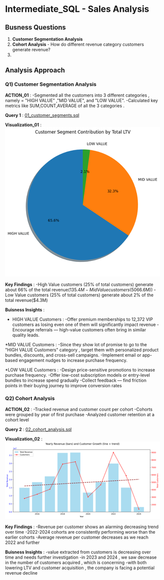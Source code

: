 # Intermediate_SQL - Sales Analysis

## Busness Questions
1. **Customer Segmentation Analysis**
2. **Cohort Analysis** - How do different revenue category customers generate revenue?
3.

## Analysis Approach 

### Q1) Customer Segmentation Analysis 

**ACTION_01** :
-Segmented all the customers into 3 different categories , namely = "HIGH VALUE" ,"MID VALUE", and "LOW VALUE".
-Calculated key metrics like SUM,COUNT,AVERAGE of all the 3 categories .

**Query 1** : [01_customer_segments.sql](01_customer_segmentation.sql)

**Visualization_01** : ![01_Customer_Segmentation](SQL_Intermediate_Visualizations\images\01_customer_segmentation.png)


**Key Findings** : 
-High Value customers (25% of total customers) generate about 66% of the total revenue($135.4M
-Mid Value customers (50% of total customers) generate about 32% of the total revenue($66.6M))
-Low Value customers (25% of total customers) generate about 2% of the total revenue($4.3M)


**Buisness Insights** :

* HIGH VALUE Customers :
-Offer premium memberships to 12,372 VIP customers as losing even one of them will significantly impact revenue 
-Encourage referrals — high-value customers often bring in similar quality leads.

*MID VALUE Customers : 
-Since they show lot of  promise to go to the "HIGH VALUE Customers" category , target them with personalized product bundles, discounts, and cross-sell campaigns.
-Implement email or app-based engagement nudges to increase purchase frequency.

*LOW VALUE Customers : 
-Design price-sensitive promotions to increase purchase frequency.
-Offer low-cost subscription models or entry-level bundles to increase spend gradually
-Collect feedback — find friction points in their buying journey to improve conversion rates







### Q2) Cohort Analysis

**ACTION_02** :
-Tracked revenue and customer count per cohort
-Cohorts were grouped by year of first purchase 
-Analyzed customer retention at a cohort level

**Query 2** : [02_cohort_analysis.sql](2_cohort_analysis.sql)

**Visualization_02** : ![02_Cohort Analysis](SQL_Intermediate_Visualizations/images/2_cohort_analysis.png)

**Key Findings** : 
-Revenue per customer shows an alarming decreasing trend over time 
-2022-2024 cohorts are consistently performing worse than the earlier cohorts
-Average revenue per customer decreases as we reach 2022 and further 

**Buisness Insights** :
-value extracted from customers is decreasing over time and needs further investigation 
-in 2023 and 2024 , we saw decrease in the number of customers acquired , which is concerning
-with both lowering LTV and customer acquisition , the company is facing a potential revenue decline 